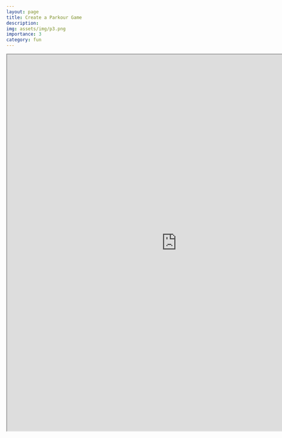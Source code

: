 ```yaml
---
layout: page
title: Create a Parkour Game
description: 
img: assets/img/p3.png
importance: 3
category: fun
---
```



<div class="row">
    <div class="col-sm mt-3 mt-md-0">
        <iframe id="myEmbedThree" src="https://CatchYHand.github.io/assets/pdf/Parkour.pdf" width=900 height=1000/>
    </div>
</div>
